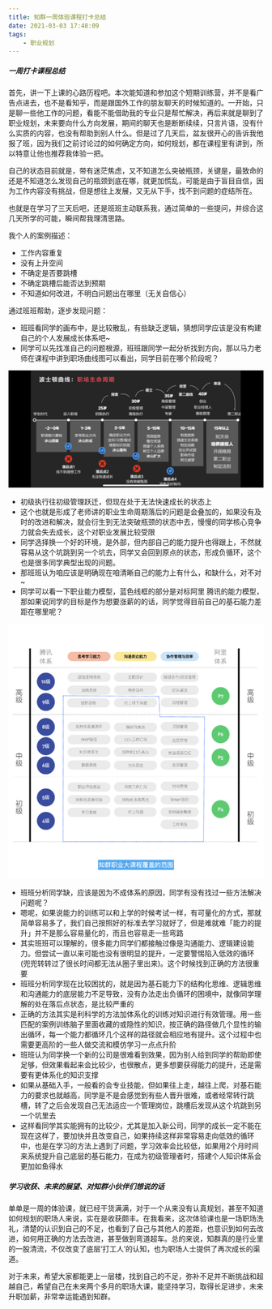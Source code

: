 ```yaml
---
title: 知群一周体验课程打卡总结
date: 2021-03-03 17:48:09
tags:
    - 职业规划
---
```


##### 一周打卡课程总结

首先，讲一下上课的心路历程吧。本次能知道和参加这个短期训练营，并不是看广告点进去，也不是看知乎，而是跟国外工作的朋友聊天的时候知道的。一开始，只是聊一些他工作的问题，看能不能借助我的专业只是帮忙解决，再后来就是聊到了职业规划，未来要向什么方向发展，期间的聊天也是断断续续，只言片语，没有什么实质的内容，也没有帮助到别人什么。但是过了几天后，盆友很开心的告诉我他报了班，因为我们之前讨论过的如何确定方向，如何规划，都在课程里有讲到，所以特意让他也推荐我体验一把。

自己的状态目前就是，带有迷茫焦虑，又不知道怎么突破瓶颈，关键是，最致命的还是不知道怎么发现自己的瓶颈到底在哪，就更加慌乱，可能是由于盲目自信，因为工作内容没有挑战，但是想往上发展，又无从下手，找不到问题的症结所在。

也就是在学习了三天后吧，还是班班主动联系我，通过简单的一些提问，并综合这几天所学的可能，瞬间帮我理清思路。

我个人的案例描述：

- 工作内容重复
- 没有上升空间
- 不确定是否要跳槽
- 不确定跳槽后能否达到预期
- 不知道如何改进，不明白问题出在哪里（无关自信心）

通过班班帮助，逐步发现问题：

- 班班看同学的画布中，是比较散乱，有些缺乏逻辑，猜想同学应该是没有构建自己的个人发展成长体系吧~
- 同学可以先找准自己的问题根源，班班跟同学一起分析找到方向，那以马力老师在课程中讲到职场曲线图可以看出，同学目前在哪个阶段呢？

![20210303181324-2021-03-03-18-13-25-](https://raw.githubusercontent.com/CatzillaOrz/imgcdn/master/vsc_img/20210303181324-2021-03-03-18-13-25-.png)

- 初级执行往初级管理跃迁，但现在处于无法快速成长的状态上
- 这个也就是形成了老师讲的职业生命周期落后的问题是会叠加的，如果没有及时的改进和解决，就会衍生到无法突破瓶颈的状态中去，慢慢的同学核心竞争力就会失去成长，这个对职业发展比较受限
- 同学选择换一个好的环境，是外部，但内部自己的能力提升也得跟上，不然就容易从这个坑跳到另一个坑去，同学又会回到原点的状态，形成负循环，这个也是很多同学典型出现的问题。
- 那班班认为咱应该是明确现在咱清晰自己的能力上有什么，和缺什么，对不对~
- 同学可以看一下职业能力模型，蓝色线框的部分是对标阿里 腾讯的能力模型，那如果说同学的目标是作为想要涨薪的的话，同学觉得目前自己的基石能力差距在哪里呢？

![20210303181017-2021-03-03-18-10-18-](https://raw.githubusercontent.com/CatzillaOrz/imgcdn/master/vsc_img/20210303181017-2021-03-03-18-10-18-.png)

- 班班分析同学缺，应该是因为不成体系的原因，同学有没有找过一些方法解决问题呢？
- 嗯呢，如果说能力的训练可以和上学的时候考试一样，有可量化的方式，那就简单容易多了，我们自己按照好的标准去学习就好了，但是难就难「能力的提升」并不是那么容易量化的，而且也容易走一些弯路
- 其实班班可以理解的，很多能力同学们都接触过像是沟通能力、逻辑建设能力。但尝试一直以来可能也没有很明显的提升，一定要警惕陷入低效的循环(兜兜转转过了很长时间都无法从圈子里出来)。这个时候找到正确的方法很重要
- 班班分析同学现在比较困扰的，就是因为基石能力下的结构化思维、逻辑思维和沟通能力的底层能力不足导致，没有办法走出负循环的困境中，就像同学理解的处在落后点状态，是比较严重的
- 正确的方法其实是利科学的方法加体系化的训练对知识进行有效管理。用一些匹配的案例训练脑子里面收藏的或隐性的知识，按正确的路径做几个显性的输出循环，每一个能力都循环几个这样的路径就会相应地有提升。这个过程中也需要更高阶的一些人做交流和模仿学习一点点升阶
- 班班认为同学换一个新的公司是很难看到效果，因为别人给到同学的帮助即使足够，但效果看起来会比较少，也很散点，更多想要获得能力的提升，还是需要有更体系化的知识支撑
- 如果从基础入手，一般看的会专业技能，但如果往上走，越往上爬，对基石能力的要求也就越高，同学是不是会感觉到有些人晋升很难，或者经常转行跳槽，转了之后会发现自己无法适应一个管理岗位，跳槽后发现从这个坑跳到另一个坑里去
- 这样看同学其实能拥有的比较少，尤其是加入新公司，同学的成长一定不能在现在这样了，要加快并且改变自己，如果持续这样非常容易走向低效的循环中，也是在学习的方法上遇到了问题，学习效率会比较低，如果用2个月时间来系统提升自己底层的基石能力，在成为初级管理者时，搭建个人知识体系会更加如鱼得水

##### 学习收获、未来的展望、对知群小伙伴们想说的话

单单是一周的体验课，就已经干货满满，对于一个从来没有认真规划，甚至不知道如何规划的职场人来说，实在是收获颇丰。在我看来，这次体验课也是一场职场洗礼，清楚的认识到自己的不足，也看到了自己与其他人的差距，也意识到如何去改进，如何用正确的方法去改进，甚至做到弯道超车。总的来说，知群真的是行业里的一股清流，不仅改变了底层‘打工人’的认知，也为职场人士提供了再次成长的渠道。

对于未来，希望大家都能更上一层楼，找到自己的不足，弥补不足并不断挑战和超越自己，希望自己在未来两个多月的职场大课，能坚持学习，取得长足进步，未来升职加薪，非常幸运能遇到知群。
